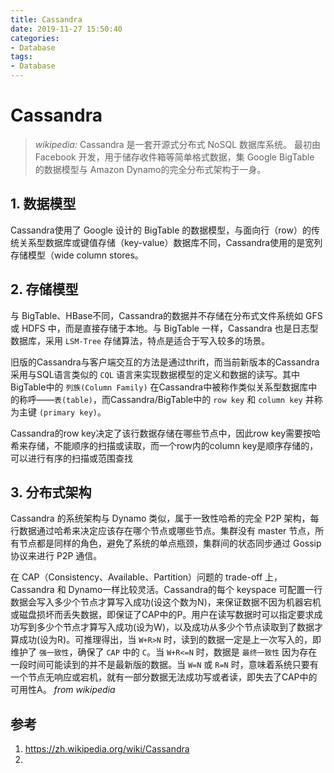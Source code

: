 ```yaml
---
title: Cassandra
date: 2019-11-27 15:50:40
categories:
- Database
tags:
- Database
---
```


# Cassandra

> *wikipedia:* Cassandra 是一套开源式分布式 NoSQL 数据库系统。 最初由 Facebook 开发，用于储存收件箱等简单格式数据，集 Google BigTable 的数据模型与 Amazon Dynamo的完全分布式架构于一身。

## 1. 数据模型

Cassandra使用了 Google 设计的 BigTable 的数据模型，与面向行（row）的传统关系型数据库或键值存储（key-value）数据库不同，Cassandra使用的是宽列存储模型（wide column stores。

## 2. 存储模型

与 BigTable、HBase不同，Cassandra的数据并不存储在分布式文件系统如 GFS 或 HDFS 中，而是直接存储于本地。与 BigTable 一样，Cassandra 也是日志型数据库，采用 `LSM-Tree` 存储算法，特点是适合于写入较多的场景。

旧版的Cassandra与客户端交互的方法是通过thrift，而当前新版本的Cassandra采用与SQL语言类似的 `CQL` 语言来实现数据模型的定义和数据的读写。其中BigTable中的 `列族(Column Family)` 在Cassandra中被称作类似关系型数据库中的称呼——`表(table)`，而Cassandra/BigTable中的 `row key` 和 `column key` 并称为主键 `(primary key)`。

Cassandra的row key决定了该行数据存储在哪些节点中，因此row key需要按哈希来存储，不能顺序的扫描或读取，而一个row内的column key是顺序存储的，可以进行有序的扫描或范围查找

## 3. 分布式架构

Cassandra 的系统架构与 Dynamo 类似，属于一致性哈希的完全 P2P 架构，每行数据通过哈希来决定应该存在哪个节点或哪些节点。集群没有 master 节点，所有节点都是同样的角色，避免了系统的单点瓶颈，集群间的状态同步通过 Gossip 协议来进行 P2P 通信。

在 CAP（Consistency、Available、Partition）问题的 trade-off 上，Cassandra 和 Dynamo一样比较灵活。Cassandra的每个 keyspace 可配置一行数据会写入多少个节点才算写入成功(设这个数为N)，来保证数据不因为机器宕机或磁盘损坏而丢失数据，即保证了CAP中的P。用户在读写数据时可以指定要求成功写到多少个节点才算写入成功(设为W)，以及成功从多少个节点读取到了数据才算成功(设为R)。可推理得出，当 `W+R>N` 时，读到的数据一定是上一次写入的，即维护了 `强一致性`，确保了 `CAP` 中的 `C`。当 `W+R<=N` 时，数据是 `最终一致性` 因为存在一段时间可能读到的并不是最新版的数据。当 `W=N` 或 `R=N` 时，意味着系统只要有一个节点无响应或宕机，就有一部分数据无法成功写或者读，即失去了CAP中的可用性A。 *from wikipedia*

## 参考

1. https://zh.wikipedia.org/wiki/Cassandra
2. 